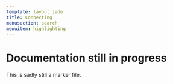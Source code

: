 ```yaml
---
template: layout.jade
title: Connecting
menusection: search
menuitem: highlighting
---
```



# Documentation still in progress

This is sadly still a marker file.

